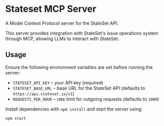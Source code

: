 # Stateset MCP Server

A Model Context Protocol server for the StateSet API.

This server provides integration with StateSet's issue operations system through MCP, allowing LLMs to interact with StateSet.

## Usage

Ensure the following environment variables are set before running the server:

- `STATESET_API_KEY` – your API key (required)
- `STATESET_BASE_URL` – base URL for the StateSet API (defaults to `https://api.stateset.io/v1`)
- `REQUESTS_PER_HOUR` – rate limit for outgoing requests (defaults to `1000`)

Install dependencies with `npm install` and start the server using:

```bash
npm start
```
